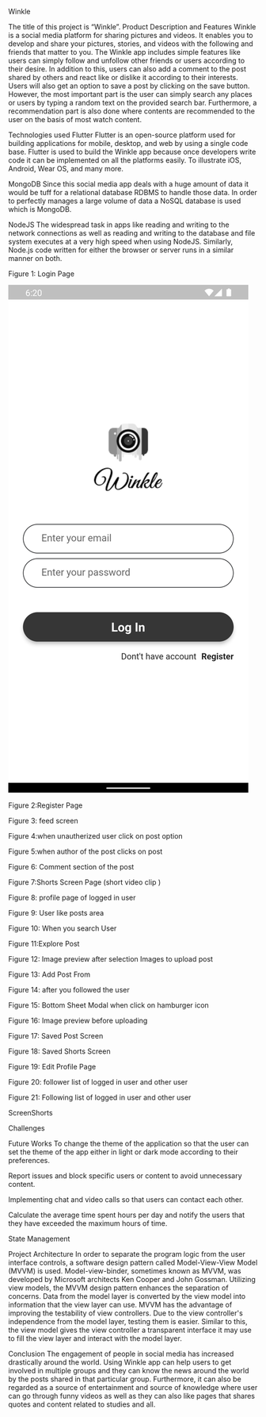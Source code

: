 Winkle 

The title of this project is “Winkle”.
Product Description and Features
Winkle is a social media platform for sharing pictures and videos. It enables you to develop and share your pictures, stories, and videos with the following and friends that matter to you. The Winkle app includes simple features like users can simply follow and unfollow other friends or users according to their desire. In addition to this, users can also add a comment to the post shared by others and react like or dislike it according to their interests. Users will also get an option to save a post by clicking on the save button. However, the most important part is the user can simply search any places or users by typing a random text on the provided search bar. Furthermore, a recommendation part is also done where contents are recommended to the user on the basis of most watch content. 

Technologies used
Flutter
Flutter is an open-source platform used for building applications for mobile, desktop, and web by using a single code base. Flutter is used to build the Winkle app because once developers write code it can be implemented on all the platforms easily. To illustrate iOS, Android, Wear OS, and many more.

MongoDB
Since this social media app deals with a huge amount of data it would be tuff for a relational database RDBMS to handle those data. In order to perfectly manages a large volume of data a NoSQL database is used which is MongoDB.

NodeJS
The widespread task in apps like reading and writing to the network connections as well as reading and writing to the database and file system executes at a very high speed when using NodeJS. Similarly, Node.js code written for either the browser or server runs in a similar manner on both.
 
Figure 1: Login Page


![login image!](images/login.png)


 
Figure 2:Register Page

 
Figure 3: feed screen
 
Figure 4:when unautherized user click on post option
 
Figure 5:when author of the post clicks on post
 
Figure 6: Comment section of the post
 
Figure 7:Shorts Screen Page  (short video clip  )
 
Figure 8: profile page of logged in user
 
Figure 9: User like posts area
 
Figure 10: When you search User
 
Figure 11:Explore Post

 
Figure 12: Image preview after selection Images to upload post
 
Figure 13: Add Post From
 
Figure 14: after you followed the user
 
Figure 15: Bottom Sheet Modal when click on hamburger icon
 
Figure 16: Image preview before uploading

 
Figure 17: Saved Post Screen

 
Figure 18: Saved Shorts Screen

 
Figure 19: Edit Profile Page


Figure 20: follower list of logged in user and other user




 
Figure 21: Following list of logged in user and other user 





ScreenShorts

Challenges





Future Works
To change the theme of the application so that the user can set the theme of the app either in light or dark mode according to their preferences.

Report issues and block specific users or content to avoid unnecessary content.

Implementing chat and video calls so that users can contact each other.

Calculate the average time spent hours per day and notify the users that they have exceeded the maximum hours of time.

State Management



Project Architecture
In order to separate the program logic from the user interface controls, a software design pattern called Model-View-View Model (MVVM) is used. Model-view-binder, sometimes known as MVVM, was developed by Microsoft architects Ken Cooper and John Gossman.
Utilizing view models, the MVVM design pattern enhances the separation of concerns. Data from the model layer is converted by the view model into information that the view layer can use. MVVM has the advantage of improving the testability of view controllers. Due to the view controller's independence from the model layer, testing them is easier. Similar to this, the view model gives the view controller a transparent interface it may use to fill the view layer and interact with the model layer.


Conclusion
The engagement of people in social media has increased drastically around the world. Using Winkle app can help users to get involved in multiple groups and they can know the news around the world by the posts shared in that particular group. Furthermore, it can also be regarded as a source of entertainment and source of knowledge where user can go through funny videos as well as they can also like pages that shares quotes and content related to studies and all.







